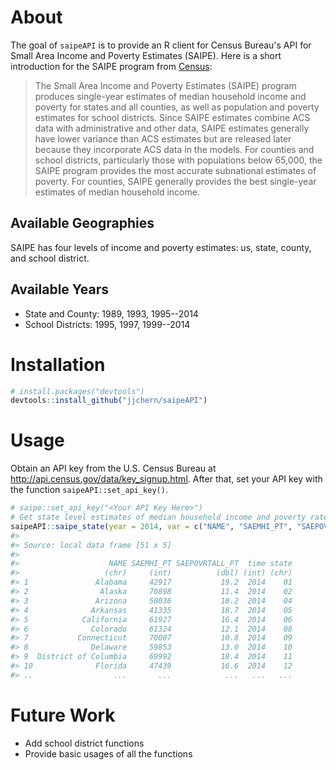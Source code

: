 
<!-- README.md is generated from README.Rmd. Please edit that file -->
About
=====

The goal of `saipeAPI` is to provide an R client for Census Bureau's API for Small Area Income and Poverty Estimates (SAIPE). Here is a short introduction for the SAIPE program from [Census](http://www.census.gov/data/developers/data-sets/Poverty-Statistics.html):

> The Small Area Income and Poverty Estimates (SAIPE) program produces single-year estimates of median household income and poverty for states and all counties, as well as population and poverty estimates for school districts. Since SAIPE estimates combine ACS data with administrative and other data, SAIPE estimates generally have lower variance than ACS estimates but are released later because they incorporate ACS data in the models. For counties and school districts, particularly those with populations below 65,000, the SAIPE program provides the most accurate subnational estimates of poverty. For counties, SAIPE generally provides the best single-year estimates of median household income.

Available Geographies
---------------------

SAIPE has four levels of income and poverty estimates: us, state, county, and school district.

Available Years
---------------

-   State and County: 1989, 1993, 1995--2014
-   School Districts: 1995, 1997, 1999--2014

Installation
============

``` r
# install.packages("devtools")
devtools::install_github("jjchern/saipeAPI")
```

Usage
=====

Obtain an API key from the U.S. Census Bureau at <http://api.census.gov/data/key_signup.html>. After that, set your API key with the function `saipeAPI::set_api_key()`.

``` r
# saipe::set_api_key("<Your API Key Here>")
# Get state level estimates of median household income and poverty rate in 2014
saipeAPI::saipe_state(year = 2014, var = c("NAME", "SAEMHI_PT", "SAEPOVRTALL_PT"))
#> 
#> Source: local data frame [51 x 5]
#> 
#>                    NAME SAEMHI_PT SAEPOVRTALL_PT  time state
#>                   (chr)     (int)          (dbl) (int) (chr)
#> 1               Alabama     42917           19.2  2014    01
#> 2                Alaska     70898           11.4  2014    02
#> 3               Arizona     50036           18.2  2014    04
#> 4              Arkansas     41335           18.7  2014    05
#> 5            California     61927           16.4  2014    06
#> 6              Colorado     61324           12.1  2014    08
#> 7           Connecticut     70007           10.8  2014    09
#> 8              Delaware     59853           13.0  2014    10
#> 9  District of Columbia     69992           18.4  2014    11
#> 10              Florida     47439           16.6  2014    12
#> ..                  ...       ...            ...   ...   ...
```

Future Work
===========

-   Add school district functions
-   Provide basic usages of all the functions
